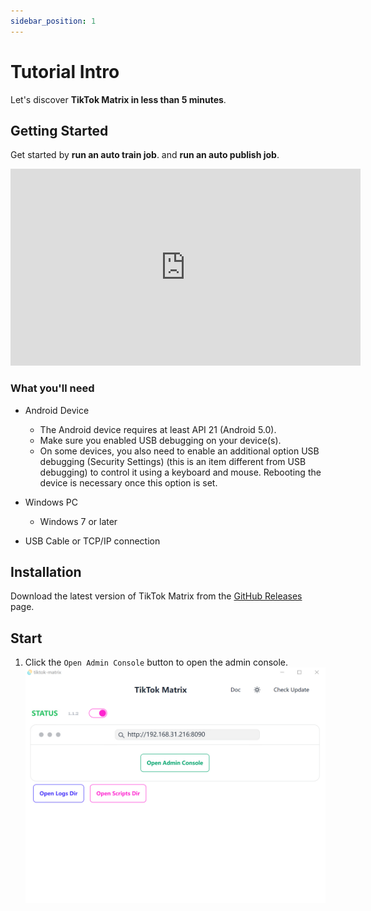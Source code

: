 ```yaml
---
sidebar_position: 1
---
```


# Tutorial Intro

Let's discover **TikTok Matrix in less than 5 minutes**.

## Getting Started

Get started by **run an auto train job**.
and **run an auto publish job**.
<iframe width="560" height="315" src="https://www.youtube.com/embed/q7HhePYNUx0?si=ortlbW3cdcEBR5fY" title="YouTube video player" frameborder="0" allow="accelerometer; autoplay; clipboard-write; encrypted-media; gyroscope; picture-in-picture; web-share" referrerpolicy="strict-origin-when-cross-origin" allowfullscreen></iframe>

### What you'll need

- Android Device
  - The Android device requires at least API 21 (Android 5.0).
  - Make sure you enabled USB debugging on your device(s).
  - On some devices, you also need to enable an additional option USB debugging (Security Settings) (this is an item different from USB debugging) to control it using a keyboard and mouse. Rebooting the device is necessary once this option is set.

- Windows PC
  - Windows 7 or later
- USB Cable or TCP/IP connection

## Installation

Download the latest version of TikTok Matrix from the [GitHub Releases](https://github.com/niostack/tiktok-matrix/releases) page.

## Start

1. Click the `Open Admin Console` button to open the admin console.
![Startup](img/startup.png)
